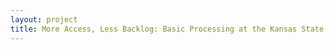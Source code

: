 ```yaml
--- 
layout: project 
title: More Access, Less Backlog: Basic Processing at the Kansas State Historical Society
---
```



